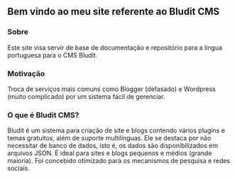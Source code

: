 ## Bem vindo ao meu site referente ao Bludit CMS

### Sobre
Este site visa servir de base de documentação e repositório para a lingua portuguesa para o CMS Bludit.

### Motivação
Troca de serviços mais comuns como Blogger (defasado) e Wordpress (muito complicado) por um sistema fácil de gerenciar.

### O que é Bludit CMS?
Bludit é um sistema para criação de site e blogs contendo vários plugins e temas gratuitos, além de suporte multilinguas.
Ele se destaca por não necessitar de banco de dados, isto é, os dados são disponibilizados em arquivos JSON.
É ideal para sites e blogs pequenos e médios (grande maioria).
Foi concebido otimizado para os mecanismos de pesquisa e redes sociais.
